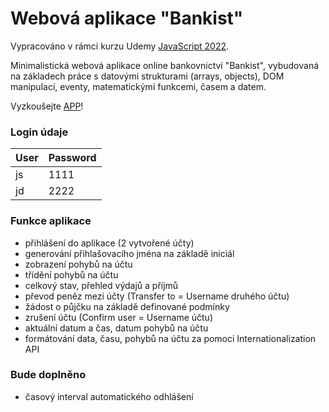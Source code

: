 # Webová aplikace "Bankist"

Vypracováno v rámci kurzu Udemy [JavaScript 2022](https://www.udemy.com/share/101Wfe3@UU_sO7bHCOB5DskVqswTPSr2eV0ovdIGr6rsuhWSq1gkCF8cadYTIoAo8LLt7UczCw==/).

Minimalistická webová aplikace online bankovnictví "Bankist", vybudovaná na základech práce s datovými strukturami (arrays, objects), DOM manipulací, eventy, matematickými funkcemi, časem a datem.

Vyzkoušejte [APP](https://ballaylukas.github.io/App-Bankist/)!

### Login údaje

| User | Password |
| ----------- | ----------- |
| js | 1111 |
| jd | 2222 |

### Funkce aplikace
* přihlášení do aplikace (2 vytvořené účty)
* generování přihlašovacího jména na základě iniciál
* zobrazení pohybů na účtu
* třídění pohybů na účtu
* celkový stav, přehled výdajů a příjmů
* převod peněz mezi účty (Transfer to = Username druhého účtu)
* žádost o půjčku na základě definované podmínky
* zrušení účtu (Confirm user = Username účtu)
* aktuální datum a čas, datum pohybů na účtu
* formátování data, času, pohybů na účtu za pomoci Internationalization API

### Bude doplněno
* časový interval automatického odhlášení
